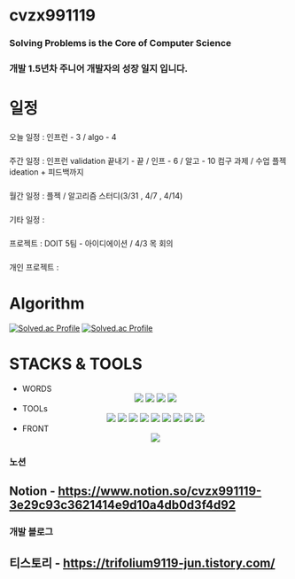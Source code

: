 # cvzx991119
### Solving Problems is the Core of Computer Science
### 개발 1.5년차 주니어 개발자의 성장 일지 입니다.


# 일정
### 
오늘 일정 :   인프런 - 3 / algo - 4
###
주간 일정 :   인프런 validation 끝내기 - 끝 / 인프 - 6 / 알고 - 10
           컴구 과제 / 수업
           플젝 ideation + 피드백까지
           
###
월간 일정 :   플젝 / 알고리즘 스터디(3/31 , 4/7 , 4/14)

###
기타 일정 :    

###
프로젝트 :     DOIT 5팀 - 아이디에이션 / 4/3 목 회의

###
개인 프로젝트  :  

# Algorithm
[![Solved.ac Profile](http://mazassumnida.wtf/api/v2/generate_badge?boj=trifolium991119)](https://solved.ac/trifolium991119/)
[![Solved.ac Profile](http://mazassumnida.wtf/api/v2/generate_badge?boj=verox0304)](https://solved.ac/verox0304/)

# STACKS & TOOLS
- WORDS
  <div align = "center">
          <img src="https://img.shields.io/badge/C-A8B9CC?style=for-the-badge&logo=C&logoColor=white">
          <img src="https://img.shields.io/badge/python-3776AB?style=for-the-badge&logo=Python&logoColor=white">
          <img src="https://img.shields.io/badge/Java-000000?style=for-the-badge&logo=openjdk&logoColor=white">
          <img src="https://img.shields.io/badge/C++-00599C?style=for-the-badge&logo=C++&logoColor=white">
- TOOLs
  <div align = "center">
          <img src="https://img.shields.io/badge/visual%20studio%20code-007ACC?style=for-the-badge&logo=visualstudiocode&logoColor=white">
          <img src="https://img.shields.io/badge/intellij%20idea-000000?style=for-the-badge&logo=intellijidea&logoColor=white">
          <img src="https://img.shields.io/badge/Spring%20Boot-6DB33F?style=for-the-badge&logo=springboot&logoColor=white">
          <img src="https://img.shields.io/badge/Spring%20Security-6DB33F?style=for-the-badge&logo=springsecurity&logoColor=white">
          <img src="https://img.shields.io/badge/MySQL-4479A1?style=for-the-badge&logo=mysql&logoColor=white">
          <img src="https://img.shields.io/badge/PostgreSQL-4169E1?style=for-the-badge&logo=postgresql&logoColor=white">
          <img src="https://img.shields.io/badge/apache%20kafka-231F20?style=for-the-badge&logo=apachekafka&logoColor=white">
          <img src="https://img.shields.io/badge/Docker-2496ED?style=for-the-badge&logo=docker&logoColor=white">
          <img src="https://img.shields.io/badge/Github-181717?style=for-the-badge&logo=github&logoColor=white">
- FRONT
  <div align = "center">
          <img src="https://img.shields.io/badge/React-61DAFB?style=for-the-badge&logo=react&logoColor=white">
          
### 노션
## Notion - https://www.notion.so/cvzx991119-3e29c93c3621414e9d10a4db0d3f4d92

### 개발 블로그
## 티스토리 - https://trifolium9119-jun.tistory.com/
